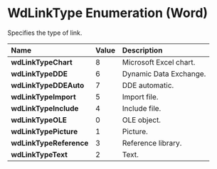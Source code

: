 
# WdLinkType Enumeration (Word)

Specifies the type of link.



|**Name**|**Value**|**Description**|
|:-----|:-----|:-----|
|**wdLinkTypeChart**|8|Microsoft Excel chart.|
|**wdLinkTypeDDE**|6|Dynamic Data Exchange.|
|**wdLinkTypeDDEAuto**|7|DDE automatic.|
|**wdLinkTypeImport**|5|Import file.|
|**wdLinkTypeInclude**|4|Include file.|
|**wdLinkTypeOLE**|0|OLE object.|
|**wdLinkTypePicture**|1|Picture.|
|**wdLinkTypeReference**|3|Reference library.|
|**wdLinkTypeText**|2|Text.|

